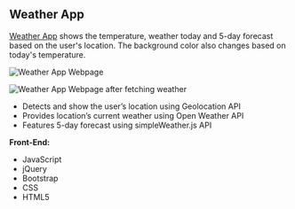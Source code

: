
**Weather App**
--------------------

[Weather App](http://www.bernadetteengleman.com/Apps/Weather%20App/weatherapp.html) shows the temperature, weather today and 5-day forecast based on the user's location. The background color also changes based on today's temperature.

![Weather App Webpage](http://www.bernadetteengleman.com/img/portfolio/weatherappthumbnail2.jpg)

![Weather App Webpage after fetching weather](http://www.bernadetteengleman.com/img/portfolio/weatherappthumbnail.jpg)

 - 	Detects and show the user’s location using Geolocation API
 - Provides location’s current weather using Open Weather API
 - Features 5-day forecast using simpleWeather.js API

**Front-End:**

 - JavaScript
 - jQuery
 - Bootstrap
 - CSS
 - HTML5
